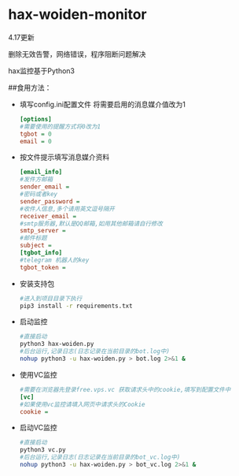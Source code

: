 # hax-woiden-monitor

4.17更新

删除无效告警，网络错误，程序阻断问题解决


hax监控基于Python3

##食用方法：

* 填写config.ini配置文件
  将需要启用的消息媒介值改为1

  ```ini
  [options]
  #需要使用的提醒方式将0改为1
  tgbot = 0
  email = 0
  ```
* 按文件提示填写消息媒介资料

  ```ini
  [email_info]
  #发件方邮箱
  sender_email =
  #密码或者key
  sender_password =
  #收件人信息,多个请用英文逗号隔开
  receiver_email =
  #smtp服务器,默认是QQ邮箱,如用其他邮箱请自行修改
  smtp_server =
  #邮件标题
  subject = 
  [tgbot_info]
  #telegram 机器人的key
  tgbot_token = 
  ```
* 安装支持包

  ```bash
  #进入到项目目录下执行
  pip3 install -r requirements.txt
  ```
* 启动监控

  ```bash
  #直接启动
  python3 hax-woiden.py
  #后台运行,记录日志(日志记录在当前目录的bot.log中)
  nohup python3 -u hax-woiden.py > bot.log 2>&1 &
  ```
* 使用VC监控

  ```ini
  #需要在浏览器先登录free.vps.vc 获取请求头中的cookie,填写到配置文件中
  [vc]
  #如果使用vc监控请填入网页中请求头的Cookie
  cookie =
  ```
* 启动VC监控

  ```bash
  #直接启动
  python3 vc.py
  #后台运行,记录日志(日志记录在当前目录的bot_vc.log中)
  nohup python3 -u hax-woiden.py > bot_vc.log 2>&1 &
  ```
